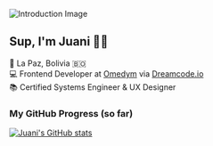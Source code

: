 ![Introduction Image](https://media.giphy.com/media/Nx0rz3jtxtEre/giphy.gif)

## Sup, I'm Juani 👋🏻

📍 La Paz, Bolivia 🇧🇴  
💻 Frontend Developer at [Omedym](https://www.omedym.com/) via [Dreamcode.io](https://www.dreamcode.io)  
📚 Certified Systems Engineer & UX Designer

### My GitHub Progress (so far)
[![Juani's GitHub stats](https://github-readme-stats.vercel.app/api?username=drunkolddog&hide=stars&show_icons=true&theme=tokyonight)](https://github.com/anuraghazra/github-readme-stats)

<!--
**DrunkOldDog/drunkolddog** is a ✨ _special_ ✨ repository because its `README.md` (this file) appears on your GitHub profile.

Here are some ideas to get you started:

- 🔭 I’m currently working on ...
- 🌱 I’m currently learning ...
- 👯 I’m looking to collaborate on ...
- 🤔 I’m looking for help with ...
- 💬 Ask me about ...
- 📫 How to reach me: ...
- 😄 Pronouns: ...
- ⚡ Fun fact: ...
-->
